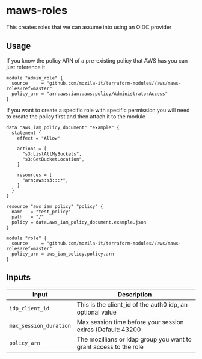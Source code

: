 # maws-roles
This creates roles that we can assume into using an OIDC provider

## Usage

If you know the policy ARN of a pre-existing policy that AWS has you can just reference it

```
module "admin_role" {
  source     = "github.com/mozila-it/terraform-modules//aws/maws-roles?ref=master"
  policy_arn = "arn:aws:iam::aws:policy/AdministratorAccess"
}
```

If you want to create a specific role with specific permission you will need to create
the policy first and then attach it to the module

```
data "aws_iam_policy_document" "example" {
  statement {
    effect = "Allow"

    actions = [
      "s3:ListAllMyBuckets",
      "s3:GetBucketLocation",
    ]

    resources = [
      "arn:aws:s3:::*",
    ]
  }
}

resource "aws_iam_policy" "policy" {
  name   = "test_policy"
  path   = "/"
  policy = data.aws_iam_policy_document.example.json
}

module "role" {
  source     = "github.com/mozila-it/terraform-modules//aws/maws-roles?ref=master"
  policy_arn = aws_iam_policy.policy.arn
}
```

## Inputs

| Input                   | Description                                                       |
|-------------------------|-------------------------------------------------------------------|
| `idp_client_id`         | This is the client_id of the auth0 idp, an optional value         |
| `max_session_duration`  | Max session time before your session exires (Default: 43200       |
| `policy_arn`            | The mozillians or ldap group you want to grant access to the role |
